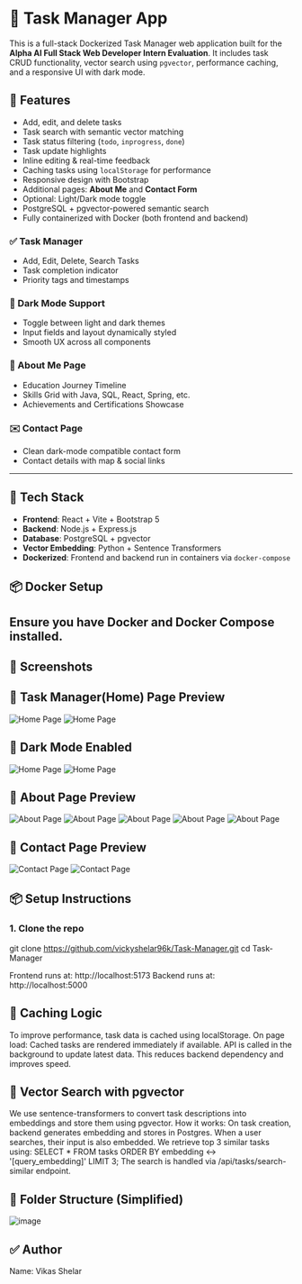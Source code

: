 # 📝 Task Manager App

This is a full-stack Dockerized Task Manager web application built for the **Alpha AI Full Stack Web Developer Intern Evaluation**. It includes task CRUD functionality, vector search using `pgvector`, performance caching, and a responsive UI with dark mode.
## 🚀 Features

- Add, edit, and delete tasks
- Task search with semantic vector matching
- Task status filtering (`todo`, `inprogress`, `done`)
- Task update highlights
- Inline editing & real-time feedback
- Caching tasks using `localStorage` for performance
- Responsive design with Bootstrap
- Additional pages: **About Me** and **Contact Form**
- Optional: Light/Dark mode toggle
- PostgreSQL + pgvector-powered semantic search
- Fully containerized with Docker (both frontend and backend)

### ✅ Task Manager
- Add, Edit, Delete, Search Tasks
- Task completion indicator
- Priority tags and timestamps

### 🎨 Dark Mode Support
- Toggle between light and dark themes
- Input fields and layout dynamically styled
- Smooth UX across all components

### 👤 About Me Page
- Education Journey Timeline
- Skills Grid with Java, SQL, React, Spring, etc.
- Achievements and Certifications Showcase

### ✉️ Contact Page
- Clean dark-mode compatible contact form
- Contact details with map & social links
---

## 🧰 Tech Stack

- **Frontend**: React + Vite + Bootstrap 5
- **Backend**: Node.js + Express.js
- **Database**: PostgreSQL + pgvector
- **Vector Embedding**: Python + Sentence Transformers
- **Dockerized**: Frontend and backend run in containers via `docker-compose`

## 📦 Docker Setup

Ensure you have Docker and Docker Compose installed.
---
## 📸 Screenshots
## 📸 Task Manager(Home) Page Preview
![Home Page](./assets/HomePage1_Light_Mode)
![Home Page](./assets/HomePage2_Light_Mode)
## 📸 Dark Mode Enabled
![Home Page](./assets/HomePage_Dark_Mode_1)
![Home Page](./assets/HomePage_Dark_Mode_2)

## 📸 About Page Preview
![About Page](./assets/About_Me_Page1.jpg)
![About Page](./assets/About_Me_Page2.jpg)
![About Page](./assets/About_Me_Page3.jpg)
![About Page](./assets/About_Me_Page4.jpg)
![About Page](./assets/About_Me_Page5.jpg)

## 📸 Contact Page Preview
![Contact Page](./assets/Contact_Page_1.jpg)
![Contact Page](./assets/Contact_Page_2.jpg)

## 📦 Setup Instructions

### 1. Clone the repo
git clone https://github.com/vickyshelar96k/Task-Manager.git
cd Task-Manager

Frontend runs at: http://localhost:5173
Backend runs at: http://localhost:5000

## 🚀 Caching Logic
To improve performance, task data is cached using localStorage.
On page load:
Cached tasks are rendered immediately if available.
API is called in the background to update latest data.
This reduces backend dependency and improves speed.

## 🤖 Vector Search with pgvector
We use sentence-transformers to convert task descriptions into embeddings and store them using pgvector.
How it works:
On task creation, backend generates embedding and stores in Postgres.
When a user searches, their input is also embedded.
We retrieve top 3 similar tasks using:
    SELECT * FROM tasks
    ORDER BY embedding <-> '[query_embedding]'
    LIMIT 3;
The search is handled via /api/tasks/search-similar endpoint.

## 📂 Folder Structure (Simplified)
![image](https://github.com/user-attachments/assets/3ba2b204-16b7-406c-85fc-5f7c8fa94a46)



## ✅ Author
Name: Vikas Shelar
